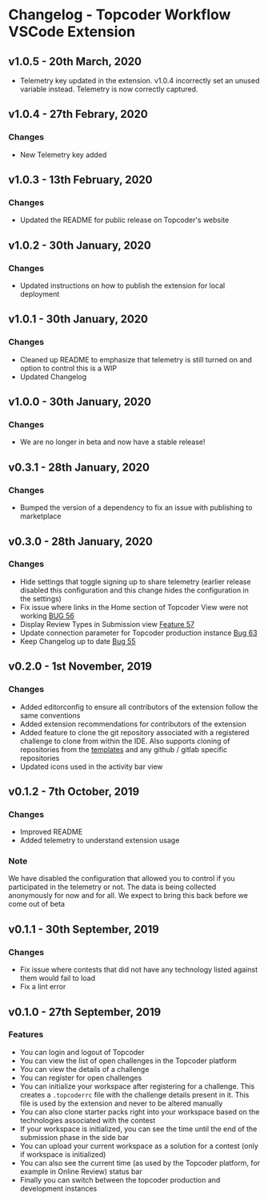 # Changelog - Topcoder Workflow VSCode Extension

## v1.0.5 - 20th March, 2020

- Telemetry key updated in the extension. v1.0.4 incorrectly set an unused variable instead. Telemetry is now correctly captured.

## v1.0.4 - 27th Febrary, 2020

### Changes

- New Telemetry key added

## v1.0.3 - 13th February, 2020

### Changes

- Updated the README for public release on Topcoder's website

## v1.0.2 - 30th January, 2020

### Changes

- Updated instructions on how to publish the extension for local deployment

## v1.0.1 - 30th January, 2020

### Changes

- Cleaned up README to emphasize that telemetry is still turned on and option to control this is a WIP
- Updated Changelog

## v1.0.0 - 30th January, 2020

### Changes

- We are no longer in beta and now have a stable release!

## v0.3.1 - 28th January, 2020

### Changes

- Bumped the version of a dependency to fix an issue with publishing to marketplace

## v0.3.0 - 28th January, 2020

### Changes

- Hide settings that toggle signing up to share telemetry (earlier release disabled this configuration and this change hides the configuration in the settings)
- Fix issue where links in the Home section of Topcoder View were not working [BUG 56](https://github.com/topcoder-platform/ide-ext-vscode/issues/56)
- Display Review Types in Submission view [Feature 57](https://github.com/topcoder-platform/ide-ext-vscode/issues/57)
- Update connection parameter for Topcoder production instance [Bug 63](https://github.com/topcoder-platform/ide-ext-vscode/issues/63)
- Keep Changelog up to date [Bug 55](https://github.com/topcoder-platform/ide-ext-vscode/issues/55)

## v0.2.0 - 1st November, 2019

### Changes

- Added editorconfig to ensure all contributors of the extension follow the same conventions
- Added extension recommendations for contributors of the extension
- Added feature to clone the git repository associated with a registered challenge to clone from within the IDE. Also supports cloning of repositories from the [templates](https://github.com/topcoder-platform-templates) and any github / gitlab specific repositories
- Updated icons used in the activity bar view

## v0.1.2 - 7th October, 2019

### Changes

- Improved README
- Added telemetry to understand extension usage

### Note

We have disabled the configuration that allowed you to control if you participated in the telemetry or not. The data is being collected anonymously for now and for all. We expect to bring this back before we come out of beta

## v0.1.1 - 30th September, 2019

### Changes

- Fix issue where contests that did not have any technology listed against them would fail to load
- Fix a lint error

## v0.1.0 - 27th September, 2019

### Features

- You can login and logout of Topcoder
- You can view the list of open challenges in the Topcoder platform
- You can view the details of a challenge
- You can register for open challenges
- You can initialize your workspace after registering for a challenge. This creates a `.topcoderrc` file with the challenge details present in it. This file is used by the extension and never to be altered manually
- You can also clone starter packs right into your workspace based on the technologies associated with the contest
- If your workspace is initialized, you can see the time until the end of the submission phase in the side bar
- You can upload your current workspace as a solution for a contest (only if workspace is initialized)
- You can also see the current time (as used by the Topcoder platform, for example in Online Review) status bar
- Finally you can switch between the topcoder production and development instances
